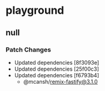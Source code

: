 # playground

## null

### Patch Changes

- Updated dependencies [8f3093e]
- Updated dependencies [25f00c3]
- Updated dependencies [f6793b4]
  - @mcansh/remix-fastify@3.1.0
